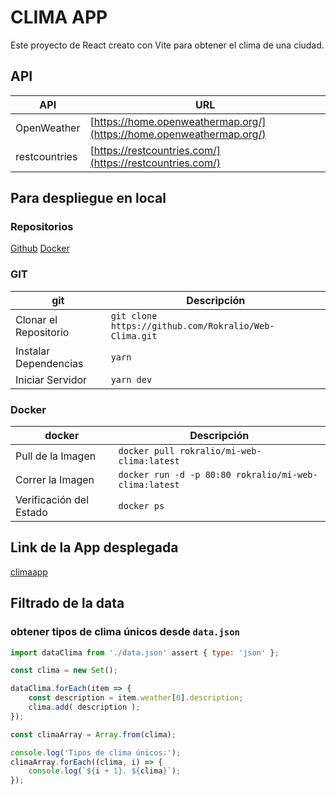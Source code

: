 # CLIMA APP

Este proyecto de React creato con Vite para obtener el clima de una ciudad.

## API

| API            | URL                                       |
|----------------|-------------------------------------------|
| OpenWeather    | [https://home.openweathermap.org/](https://home.openweathermap.org/) |
| restcountries  | [https://restcountries.com/](https://restcountries.com/) |

## Para despliegue en local

### Repositorios

[Github](https://github.com/Rokralio/Web-Clima)
[Docker](https://hub.docker.com/r/rokralio/mi-web-clima)

### GIT
| git                 | Descripción                                                   |
|----------------------|---------------------------------------------------------------|
| Clonar el Repositorio | `git clone https://github.com/Rokralio/Web-Clima.git`          |
| Instalar Dependencias | `yarn`                                                        |
| Iniciar Servidor      | `yarn dev`                                                    |

### Docker
| docker                  | Descripción                                                   |
|-----------------------|---------------------------------------------------------------|
| Pull de la Imagen     | `docker pull rokralio/mi-web-clima:latest`                     |
| Correr la Imagen      | `docker run -d -p 80:80 rokralio/mi-web-clima:latest`          |
| Verificación del Estado| `docker ps`                                                   |

## Link de la App desplegada

[climaapp](https://rokralio.github.io/climaapp/)


## Filtrado de la data

### obtener tipos de clima únicos desde `data.json`

```javascript
import dataClima from './data.json' assert { type: 'json' };

const clima = new Set();

dataClima.forEach(item => {
    const description = item.weather[0].description;
    clima.add( description );
});

const climaArray = Array.from(clima);

console.log('Tipos de clima únicos:');
climaArray.forEach((clima, i) => {
    console.log(`${i + 1}. ${clima}`);
});
